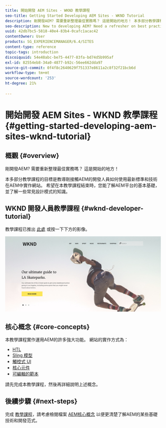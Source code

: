 ```yaml
---
title: 開始開發 AEM Sites - WKND 教學課程
seo-title: Getting Started Developing AEM Sites - WKND Tutorial
description: 剛開發AEM? 需要重新整理最佳實務嗎？ 這是開始的地方！ 本多部分教學課程的目標是教導剛接觸AEM的開發人員如何使用最新標準和技術在AEM中實作網站。
seo-description: New to developing AEM? Need a refresher on best practices? This is the place to start! The goal for this multi-part tutorial is to teach a developer who is new to AEM how to implement a website in AEM using the latest standards and technologies.
uuid: 42db7bc5-5818-40e4-83b4-0cafc1acac42
contentOwner: User
products: SG_EXPERIENCEMANAGER/6.4/SITES
content-type: reference
topic-tags: introduction
discoiquuid: 54e48abc-be75-4477-83fa-bd74d5b995af
exl-id: 82554eb8-34a0-4877-b92c-56ee662dda97
source-git-commit: 0f4f8c2640629f751337e8611a2c8f32f21bcb6d
workflow-type: tm+mt
source-wordcount: '253'
ht-degree: 21%

---
```


# 開始開發 AEM Sites - WKND 教學課程{#getting-started-developing-aem-sites-wknd-tutorial}

## 概觀 {#overview}

剛開發AEM? 需要重新整理最佳實務嗎？ 這是開始的地方！

本多部分教學課程的目標是教導剛接觸AEM的開發人員如何使用最新標準和技術在AEM中實作網站。 希望在本教學課程結束時，您能了解AEM平台的基本基礎，並了解一些常見設計模式的知識。

## WKND 開發人員教學課程 {#wknd-developer-tutorial}

教學課程已推出 [此處](https://experienceleague.adobe.com/docs/experience-manager-learn/getting-started-wknd-tutorial-develop/overview.html?lang=zh-Hant) 或按一下下方的影像。

[![點按影像](assets/screen_shot_2018-11-23at152453.png)](https://experienceleague.adobe.com/docs/experience-manager-learn/getting-started-wknd-tutorial-develop/overview.html)

## 核心概念 {#core-concepts}

本教學課程實作運用AEM的許多強大功能。 網站的實作方式為：

* [HTL](https://helpx.adobe.com/experience-manager/htl/user-guide.html)
* [Sling 模型](https://sling.apache.org/documentation/bundles/models.html)
* [觸控式 UI](/help/sites-developing/touch-ui-concepts.md)
* [核心元件](https://experienceleague.adobe.com/docs/experience-manager-core-components/using/introduction.html)
* [可編輯的範本](/help/sites-developing/page-templates-editable.md)

請先完成本教學課程，然後再詳細說明上述概念。

## 後續步驟 {#next-steps}

完成 [教學課程](https://helpx.adobe.com/experience-manager/kt/sites/using/getting-started-wknd-tutorial-develop.html)，請考慮檢閱檔案 [AEM核心概念](/help/sites-developing/the-basics.md) 以便更清楚了解AEM的某些基礎技術和開發范式。
